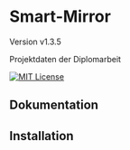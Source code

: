 # Smart-Mirror
Version v1.3.5


Projektdaten der Diplomarbeit







[![MIT License](https://img.shields.io/github/license/mashape/apistatus.svg?maxAge=2592000)](https://github.com/fuchsalex/Smart-Mirror/blob/master/LICENSE)



## Dokumentation







## Installation
